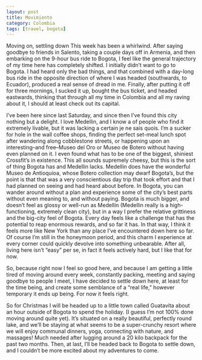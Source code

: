 ```yaml
---
layout: post
title: Movimiento
category: Colombia
tags: [travel, bogota]
---
```


Moving on, settling down
This week has been a whirlwind. After saying goodbye to friends in Salento, taking a couple days off in Armenia, and then embarking on the 9-hour bus ride to Bogota, I feel like the general trajectory of my time here has completely shifted. I initially didn’t want to go to Bogota. I had heard only the bad things, and that combined with a day-long bus ride in the opposite direction of where I was headed (southwards, to Ecuador), produced a real sense of dread in me. Finally, after putting it off for three mornings, I sucked it up, bought the bus ticket, and headed eastwards, thinking that through all my time in Colombia and all my raving about it, I should at least check out its capital. 

I’ve been here since last Saturday, and since then I’ve found this city nothing but a delight. I love Medellin, and I know a of people who find it extremely livable, but it was lacking a certain je ne sais quois. I’m a sucker for hole in the wall coffee shops, finding the perfect set-meal lunch spot after wandering along cobblestone streets, or happening upon an interesting–and free–Museo del Oro or Museo de Botero without having even planned on it. I even found what has to be one of the biggest, shiniest Crossfit’s in existence. This all sounds supremely cheesy, but this is the sort of thing Bogota has and Medellin lacks. Medellin does have the wonderful Museo de Antioquioa, whose Botero collection may dwarf Bogota’s, but the point is that that was a very conscientious day trip that took effort and that I had planned on seeing and had heard about before. In Bogota, you can wander around without a plan and experience some of the city’s best parts without even meaning to, and without paying. Bogota is much bigger, and doesn’t feel as glossy or well-run as Medellin (Medellin really is a high-functioning, extremely clean city), but in a way I prefer the relative grittiness and the big-city feel of Bogota. Every day feels like a challenge that has the potential to reap enormous rewards, and so far it has. In that way, I think it feels more like New York than any place I’ve encountered down here so far. Of course I’m still in the honeymoon period, and this charm I experience at every corner could quickly devolve into something unbearable. After all, living here isn’t “easy” per se, in fact it feels actively hard, but I like that for now.

So, because right now I feel so good here, and because I am getting a little tired of moving around every week, constantly packing, meeting and saying goodbye to people I meet, I have decided to settle down here, at least for the time being, and create some semblance of a “real life,” however temporary it ends up being. For now it feels right.

So for Christmas I will be headed up to a little town called Guatavita about an hour outside of Bogota to spend the holiday. (I guess I’m not 100% done moving around quite yet). It’s situated on a really beautiful, perfectly round lake, and we’ll be staying at what seems to be a super-crunchy resort where we will enjoy communal dinners, yoga, connecting with nature, and massages! Much needed after lugging around a 20 kilo backpack for the past two months. Then, at last, I’ll be headed back to Bogota to settle down, and I couldn’t be more excited about my adventures to come. 